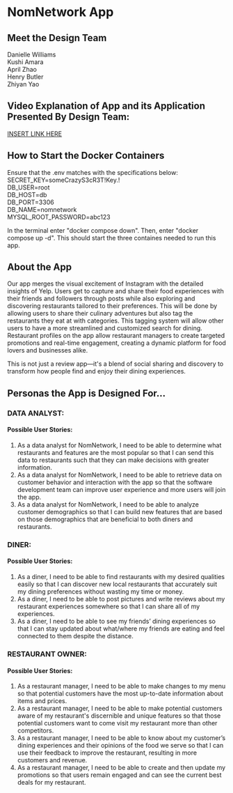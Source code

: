 # NomNetwork App

## Meet the Design Team
Danielle Williams \
Kushi Amara \
April Zhao \
Henry Butler \
Zhiyan Yao 

## Video Explanation of App and its Application Presented By Design Team:
[INSERT LINK HERE](https://drive.google.com/file/d/1t0IO2Yp30l-f6RPCpC0aByArSY5oe_bd/view?usp=sharing)

## How to Start the Docker Containers
Ensure that the .env matches with the specifications below:
    SECRET_KEY=someCrazyS3cR3T!Key.! \
    DB_USER=root \
    DB_HOST=db \
    DB_PORT=3306 \
    DB_NAME=nomnetwork \
    MYSQL_ROOT_PASSWORD=abc123


In the terminal enter "docker compose down". Then, enter "docker compose up -d". This should start the three containes needed to run this app.


## About the App
Our app merges the visual excitement of Instagram with the detailed insights of Yelp. Users get to capture and share their food experiences with their friends and followers through posts while also exploring and discovering restaurants tailored to their preferences. This will be done by allowing users to share their culinary adventures but also tag the restaurants they eat at with categories. This tagging system will allow other users to have a more streamlined and customized search for dining. Restaurant profiles on the app allow restaurant managers to create  targeted promotions and real-time engagement, creating a dynamic platform for food lovers and businesses alike. 

This is not just a review app—it's a blend of social sharing and discovery to transform how people find and enjoy their dining experiences.

## Personas the App is Designed For...

### DATA ANALYST:
#### Possible User Stories:
1. As a data analyst for NomNetwork, I need to be able to determine what restaurants and features are the most popular so that I can send this data to restaurants such that they can make decisions with greater information.
2. As a data analyst for NomNetwork, I need to be able to retrieve data on customer behavior and interaction with the app so that the software development team can improve user experience and more users will join the app.
3. As a data analyst for NomNetwork, I need to be able to analyze customer demographics so that I can build new features that are based on those demographics that are beneficial to both diners and restaurants.

### DINER:
#### Possible User Stories:
1. As a diner, I need to be able to find restaurants with my desired qualities easily so that I can discover new local restaurants that accurately suit my dining preferences without wasting my time or money.
2. As a diner, I need to be able to post pictures and write reviews about my restaurant experiences somewhere so that I can share all of my experiences.
3. As a diner, I need to be able to see my friends’ dining experiences so that I can stay updated about what/where my friends are eating and feel connected to them despite the distance.

### RESTAURANT OWNER:
#### Possible User Stories:
1. As a restaurant manager, I need to be able to make changes to my menu so that potential customers have the most up-to-date information about items and prices.
2. As a restaurant manager, I need to be able to make potential customers aware of my restaurant's discernible and unique features so that those potential customers want to come visit my restaurant more than other competitors.
3. As a restaurant manager, I need to be able to know about my customer’s dining experiences and their opinions of the food we serve so that I can use their feedback to improve the restaurant, resulting in more customers and revenue.
4. As a restaurant manager, I need to be able to create and then update my promotions so that users remain engaged and can see the current best deals for my restaurant.
